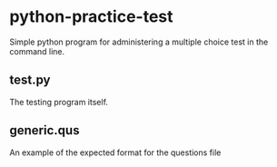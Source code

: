 # python-practice-test
Simple python program for administering a multiple choice test in the command line.

## test.py
The testing program itself.

## generic.qus
An example of the expected format for the questions file
